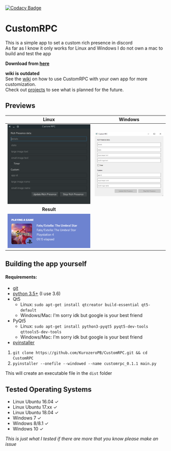 [![Codacy Badge](https://api.codacy.com/project/badge/Grade/676abe43246644b0a4e9b02b18c5ceea)](https://www.codacy.com/app/KurozeroPB/CustomRPC?utm_source=github.com&amp;utm_medium=referral&amp;utm_content=KurozeroPB/CustomRPC&amp;utm_campaign=Badge_Grade)

# CustomRPC
This is a simple app to set a custom rich presence in discord<br>
As far as I know it only works for Linux and Windows I do not own a mac to build and test the app<br/>


**Download from [here](https://github.com/KurozeroPB/CustomRPC/releases/tag/v0.1.1)**

**wiki is outdated**\
See the [wiki](https://github.com/KurozeroPB/CustomRPC/wiki/Creating-and-using-a-Discord-app) on how to use CustomRPC with your own app for more customization.<br/>
Check out [projects](https://github.com/KurozeroPB/CustomRPC/projects/1) to see what is planned for the future.<br/>
## Previews
Linux                                 |Windows
:------------------------------------:|:------------------------------------:
![linux](./assets/linux-preview.png)  |  ![windows](./assets/windows-preview.png)
**Result**                            |
![result](./assets/result-preview.png)|

## Building the app yourself
#### Requirements:
- [git](https://git-scm.com/downloads)
- [python 3.5+](https://www.python.org/downloads/release/python-354/) (I use 3.6)
- Qt5
  - Linux: `sudo apt-get install qtcreator build-essential qt5-default`
  - Windows/Mac: I'm sorry idk but google is your best friend
- PyQt5
  - Linux: `sudo apt-get install python3-pyqt5 pyqt5-dev-tools qttools5-dev-tools`
  - Windows/Mac: I'm sorry idk but google is your best friend
- [pyinstaller](https://www.pyinstaller.org/)

1. `git clone https://github.com/KurozeroPB/CustomRPC.git && cd CustomRPC`
2. `pyinstaller --onefile --windowed --name customrpc_0.1.1 main.py`

This will create an executable file in the `dist` folder
## Tested Operating Systems
- Linux Ubuntu 16.04 ✓
- Linux Ubuntu 17.xx ✓
- Linux Ubuntu 18.04 ✓
- Windows 7 ✓
- Windows 8/8.1 ✓
- Windows 10 ✓

*This is just what I tested if there are more that you know please make an issue*
